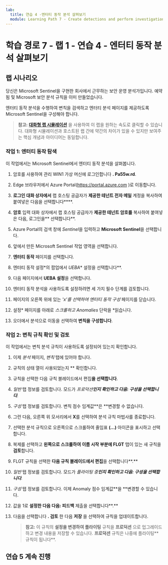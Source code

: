 ```yaml
---
lab:
  title: 연습 4 -엔터티 동작 분석 살펴보기
  module: Learning Path 7 - Create detections and perform investigations using Microsoft Sentinel
---
```


# 학습 경로 7 - 랩 1 - 연습 4 - 엔터티 동작 분석 살펴보기

## 랩 시나리오

당신은 Microsoft Sentinel을 구현한 회사에서 근무하는 보안 운영 분석가입니다. 예약됨 및 Microsoft 보안 분석 규칙을 이미 만들었습니다. 


엔터티 동작 분석을 수행하여 변칙을 검색하고 엔터티 분석 페이지를 제공하도록 Microsoft Sentinel을 구성해야 합니다.

>**참고:** **[대화형 랩 시뮬레이션](https://mslabs.cloudguides.com/guides/SC-200%20Lab%20Simulation%20-%20Explore%20entity%20behavior%20analytics)** 을 사용하여 이 랩을 원하는 속도로 클릭할 수 있습니다. 대화형 시뮬레이션과 호스트된 랩 간에 약간의 차이가 있을 수 있지만 보여주는 핵심 개념과 아이디어는 동일합니다. 

### 작업 1: 엔터티 동작 탐색 

이 작업에서는 Microsoft Sentinel에서 엔터티 동작 분석을 살펴봅니다.

1. 암호를 사용하여 관리 WIN1 가상 머신에 로그인합니다 **. Pa55w.rd**.  

1. Edge 브라우저에서 Azure Portal(https://portal.azure.com )로 이동합니다.

1. **로그인 대화 상자에서** 랩 호스팅 공급자가 **제공한 테넌트 전자 메일** 계정을 복사하여 붙여넣은 다음을 선택합니다****.

1. **암호** 입력 대화 상자에서 랩 호스팅 공급자가 **제공한 테넌트 암호를** 복사하여 붙여넣은 다음, 로그인을** 선택합니다**.

1. Azure Portal의 검색 창에 *Sentinel*을 입력하고 **Microsoft Sentinel**을 선택합니다.

1. 앞에서 만든 Microsoft Sentinel 작업 영역을 선택합니다.

1. **엔터티 동작** 페이지를 선택합니다.

1. 엔터티 동작 설정*의 팝업에서 *UEBA** 설정을 선택합니다**.

1. 다음 페이지에서 **UEBA 설정**을 선택합니다.

1. 엔터티 동작 분석을 사용하도록 설정하려면 세 가지 필수 단계를 검토합니다.

1. 페이지의 오른쪽 위에 있는 *'x'를 선택하여 엔터티 동작 구성* 페이지를 닫습니다.

1. 설정* 페이지를 아래로 *스크롤하고 Anomalies* 단락을 *읽습니다.

1. 오더에서 분석으로 이동을 선택하여 **변칙을 구성합니다**.


### 작업 2: 변칙 규칙 확인 및 검토

이 작업에서는 변칙 분석 규칙이 사용하도록 설정되어 있는지 확인합니다.

1. 이제 *분석* 페이지, *변칙* 탭에 있어야 합니다.

1. 규칙의 상태 열이 사용되었는지 ** 확인합니다.

1. 규칙을 선택한 다음 규칙 블레이드에서 편집**을 선택합니다**.

1. *일반* 탭 정보를 검토합니다. 모드가 *프로덕션**인지 **확인하고 다음: 구성**을 선택합니다**.*

1. *구성* 탭 정보를 검토합니다. 변칙 점수 임계값**은 **변경할 수 없습니다.

1. 그런 다음, 오른쪽 위 모서리에서 **X**를 선택하여 분석 규칙 마법사를 종료합니다.

1. 선택한 분석 규칙으로 오른쪽으로 스크롤하여 줄임표 **(...)** 아이콘을 표시하고 선택합니다.

1. 복제를 선택하고 **왼쪽으로 스크롤하여 이름 시작 부분에 FLGT** 탭이 있는 새 규칙을 **검토**합니다.

1. FLGT 규칙을 선택한 **다음 규칙 블레이드에서 편집**을 선택합니다**.**

1. *일반* 탭 정보를 검토합니다. 모드가 *플라이팅 중**인지 **확인하고 다음: 구성**을 선택합니다**.*

1. *구성* 탭 정보를 검토합니다. 이제 Anomaly 점수 임계값**을 **변경할 수 있습니다.

1. 값을 1로 **설정한 다음 다음: 피드백** 제출을 선택합니다**.**

1. 다음을 선택합니다 **. 검토** 한 다음 **저장** 을 선택하여 규칙을 업데이트합니다.

    >**참고:** 이 규칙의 **설정을 변경하여 플라이팅** 규칙을 **프로덕션** 으로 업그레이드하고 변경 내용을 저장할 수 있습니다. **프로덕션** 규칙은 나중에 플라이팅** 규칙이 됩니다**.
    

## 연습 5 계속 진행
